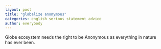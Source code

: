 ```yaml
---
layout: post
title: "globalize anonymous"
categories: english serious statement advice
author: everybody
---
```


Globe ecosystem needs the right to be Anonymous as everything in nature has ever been.
